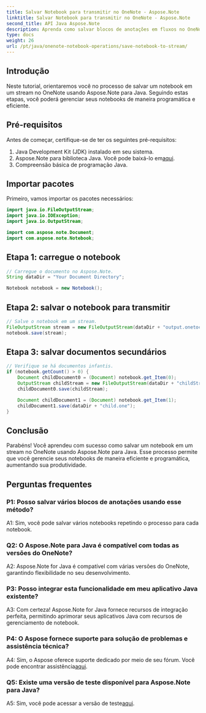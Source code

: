 ```yaml
---
title: Salvar Notebook para transmitir no OneNote - Aspose.Note
linktitle: Salvar Notebook para transmitir no OneNote - Aspose.Note
second_title: API Java Aspose.Note
description: Aprenda como salvar blocos de anotações em fluxos no OneNote usando Aspose.Note para Java. Aumente a produtividade com gerenciamento eficiente de notebook.
type: docs
weight: 26
url: /pt/java/onenote-notebook-operations/save-notebook-to-stream/
---
```

## Introdução

Neste tutorial, orientaremos você no processo de salvar um notebook em um stream no OneNote usando Aspose.Note para Java. Seguindo estas etapas, você poderá gerenciar seus notebooks de maneira programática e eficiente.

## Pré-requisitos

Antes de começar, certifique-se de ter os seguintes pré-requisitos:

1. Java Development Kit (JDK) instalado em seu sistema.
2.  Aspose.Note para biblioteca Java. Você pode baixá-lo em[aqui](https://releases.aspose.com/note/java/).
3. Compreensão básica de programação Java.

## Importar pacotes

Primeiro, vamos importar os pacotes necessários:

```java
import java.io.FileOutputStream;
import java.io.IOException;
import java.io.OutputStream;

import com.aspose.note.Document;
import com.aspose.note.Notebook;
```

## Etapa 1: carregue o notebook

```java
// Carregue o documento no Aspose.Note.
String dataDir = "Your Document Directory";

Notebook notebook = new Notebook();
```

## Etapa 2: salvar o notebook para transmitir

```java
// Salve o notebook em um stream.
FileOutputStream stream = new FileOutputStream(dataDir + "output.onetoc2");
notebook.save(stream);
```

## Etapa 3: salvar documentos secundários

```java
// Verifique se há documentos infantis.
if (notebook.getCount() > 0) {
    Document childDocument0 = (Document) notebook.get_Item(0);
    OutputStream childStream = new FileOutputStream(dataDir + "childStream.one");
    childDocument0.save(childStream);

    Document childDocument1 = (Document) notebook.get_Item(1);
    childDocument1.save(dataDir + "child.one");
}
```

## Conclusão

Parabéns! Você aprendeu com sucesso como salvar um notebook em um stream no OneNote usando Aspose.Note para Java. Esse processo permite que você gerencie seus notebooks de maneira eficiente e programática, aumentando sua produtividade.

## Perguntas frequentes

### P1: Posso salvar vários blocos de anotações usando esse método?

A1: Sim, você pode salvar vários notebooks repetindo o processo para cada notebook.

### Q2: O Aspose.Note para Java é compatível com todas as versões do OneNote?

A2: Aspose.Note for Java é compatível com várias versões do OneNote, garantindo flexibilidade no seu desenvolvimento.

### P3: Posso integrar esta funcionalidade em meu aplicativo Java existente?

A3: Com certeza! Aspose.Note for Java fornece recursos de integração perfeita, permitindo aprimorar seus aplicativos Java com recursos de gerenciamento de notebook.

### P4: O Aspose fornece suporte para solução de problemas e assistência técnica?

 A4: Sim, o Aspose oferece suporte dedicado por meio de seu fórum. Você pode encontrar assistência[aqui](https://forum.aspose.com/c/note/28).

### Q5: Existe uma versão de teste disponível para Aspose.Note para Java?

 A5: Sim, você pode acessar a versão de teste[aqui](https://releases.aspose.com/).